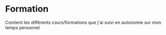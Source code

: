 # Formation
Contient les différents cours/formations que j'ai suivi en autonomie sur mon temps personnel
